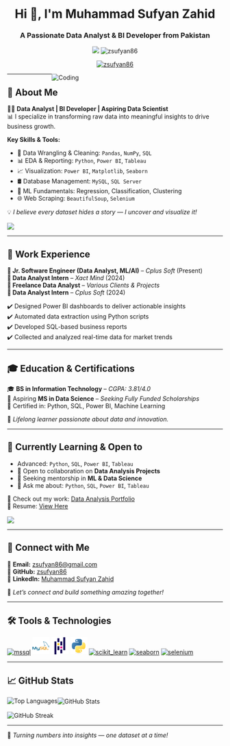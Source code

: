 <h1 align="center">Hi 👋, I'm Muhammad Sufyan Zahid</h1>
<h3 align="center">A Passionate Data Analyst & BI Developer from Pakistan</h3>

<p align="center">
  <img src="https://media.giphy.com/media/hvRJCLFzcasrR4ia7z/giphy.gif" width="50" />
  <img src="https://komarev.com/ghpvc/?username=zsufyan86&label=Profile%20views&color=0e75b6&style=flat" alt="zsufyan86" />
</p>

<p align="center">
  <a href="https://github.com/ryo-ma/github-profile-trophy">
    <img src="https://github-profile-trophy.vercel.app/?username=zsufyan86&theme=algolia" alt="zsufyan86" />
  </a>
</p>

<img align="right" alt="Coding" width="400" src="https://media.giphy.com/media/13HgwGsXF0aiGY/giphy.gif" />

---

## 🚀 About Me

👨‍💻 **Data Analyst | BI Developer | Aspiring Data Scientist**  
📊 I specialize in transforming raw data into meaningful insights to drive business growth.

**Key Skills & Tools:**

- 🧹 Data Wrangling & Cleaning: `Pandas`, `NumPy`, `SQL`
- 📊 EDA & Reporting: `Python`, `Power BI`, `Tableau`
- 📈 Visualization: `Power BI`, `Matplotlib`, `Seaborn`
- 🛢️ Database Management: `MySQL`, `SQL Server`
- 🤖 ML Fundamentals: Regression, Classification, Clustering
- 🌐 Web Scraping: `BeautifulSoup`, `Selenium`

💡 *I believe every dataset hides a story — I uncover and visualize it!*

<img align="center" src="https://media.giphy.com/media/QTfX9Ejfra3ZmNxh6B/giphy.gif" width="600" />

---

## 💼 Work Experience

**🔸 Jr. Software Engineer (Data Analyst, ML/AI)** – *Cplus Soft* (Present)  
**🔸 Data Analyst Intern** – *Xact Mind* (2024)  
**🔸 Freelance Data Analyst** – *Various Clients & Projects*  
**🔸 Data Analyst Intern** – *Cplus Soft* (2024)

✔️ Designed Power BI dashboards to deliver actionable insights  
✔️ Automated data extraction using Python scripts  
✔️ Developed SQL-based business reports  
✔️ Collected and analyzed real-time data for market trends

---

## 🎓 Education & Certifications

🎓 **BS in Information Technology** – *CGPA: 3.81/4.0*  
🎯 Aspiring **MS in Data Science** – *Seeking Fully Funded Scholarships*  
📜 Certified in: Python, SQL, Power BI, Machine Learning

🧠 *Lifelong learner passionate about data and innovation.*

---

## 🌱 Currently Learning & Open to

- Advanced: `Python`, `SQL`, `Power BI`, `Tableau`
- 👯 Open to collaboration on **Data Analysis Projects**
- 🤝 Seeking mentorship in **ML & Data Science**
- 💬 Ask me about: `Python`, `SQL`, `Power BI`, `Tableau`

📁 Check out my work: [Data Analysis Portfolio](https://github.com/zsufyan86/Data-Analysis-Portfolio)  
📄 Resume: [View Here](https://drive.google.com/file/d/1v_wg-oOyrA-Qe3ad6eUIRqseVol99BBd/view?usp=drive_link)

<img align="center" src="https://media.giphy.com/media/Y4bzv6DYbYzt2/giphy.gif" width="600" />

---

## 🔗 Connect with Me

📧 **Email:** zsufyan86@gmail.com  
🐍 **GitHub:** [zsufyan86](https://github.com/zsufyan86)  
💼 **LinkedIn:** [Muhammad Sufyan Zahid](https://www.linkedin.com/in/sufyan-zahid-475201229/)

🚀 *Let’s connect and build something amazing together!*

---

## 🛠️ Tools & Technologies

<p align="left">
  <a href="https://www.microsoft.com/en-us/sql-server" target="_blank"><img src="https://www.svgrepo.com/show/303229/microsoft-sql-server-logo.svg" alt="mssql" width="40" height="40"/></a>
  <a href="https://www.mysql.com/" target="_blank"><img src="https://raw.githubusercontent.com/devicons/devicon/master/icons/mysql/mysql-original-wordmark.svg" alt="mysql" width="40" height="40"/></a>
  <a href="https://pandas.pydata.org/" target="_blank"><img src="https://raw.githubusercontent.com/devicons/devicon/2ae2a900d2f041da66e950e4d48052658d850630/icons/pandas/pandas-original.svg" alt="pandas" width="40" height="40"/></a>
  <a href="https://www.python.org" target="_blank"><img src="https://raw.githubusercontent.com/devicons/devicon/master/icons/python/python-original.svg" alt="python" width="40" height="40"/></a>
  <a href="https://scikit-learn.org/" target="_blank"><img src="https://upload.wikimedia.org/wikipedia/commons/0/05/Scikit_learn_logo_small.svg" alt="scikit_learn" width="40" height="40"/></a>
  <a href="https://seaborn.pydata.org/" target="_blank"><img src="https://seaborn.pydata.org/_images/logo-mark-lightbg.svg" alt="seaborn" width="40" height="40"/></a>
  <a href="https://www.selenium.dev" target="_blank"><img src="https://raw.githubusercontent.com/detain/svg-logos/780f25886640cef088af994181646db2f6b1a3f8/svg/selenium-logo.svg" alt="selenium" width="40" height="40"/></a>
</p>

---

## 📈 GitHub Stats

<p>
  <img align="left" src="https://github-readme-stats.vercel.app/api/top-langs?username=zsufyan86&show_icons=true&locale=en&layout=compact" alt="Top Languages" />
</p>

<p>
  <img align="center" src="https://github-readme-stats.vercel.app/api?username=zsufyan86&show_icons=true&locale=en" alt="GitHub Stats" />
</p>

<p>
  <img align="center" src="https://github-readme-streak-stats.herokuapp.com/?user=zsufyan86&" alt="GitHub Streak" />
</p>

---

🎯 *Turning numbers into insights — one dataset at a time!*
